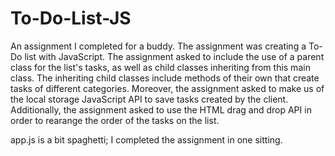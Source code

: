 # To-Do-List-JS
An assignment I completed for a buddy. The assignment was creating a To-Do list with JavaScript. The assignment asked to include the use of a parent class for the list's tasks, as well as child classes inheriting from this main class. The inheriting child classes include methods of their own that create tasks of different categories. Moreover, the assignment asked to make us of the local storage JavaScript API to save tasks created by the client. Additionally, the assignment asked to use the HTML drag and drop API in order to rearange the order of the tasks on the list.

app.js is a bit spaghetti; I completed the assignment in one sitting. 
